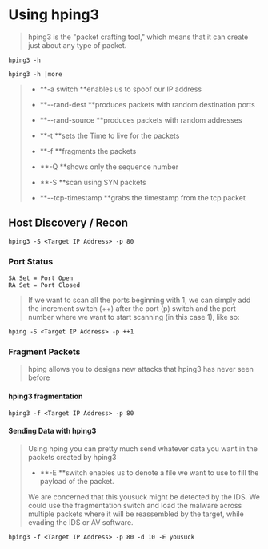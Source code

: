 # Using hping3

> hping3 is the "packet crafting tool," which means that it can create just about any type of packet.

```
hping3 -h
```

```
hping3 -h |more
```

> * **-a switch **enables us to spoof our IP address
> * **--rand-dest **produces packets with random destination ports
> * **--rand-source **produces packets with random addresses
> * **-t **sets the Time to live for the packets
> * **-f **fragments the packets
>
> * **-Q **shows only the sequence number
>
> * **-S **scan using SYN packets
>
> * **--tcp-timestamp **grabs the timestamp from the tcp packet

## Host Discovery / Recon

```
hping3 -S <Target IP Address> -p 80
```

### Port Status

```
SA Set = Port Open
RA Set = Port Closed
```

> If we want to scan all the ports beginning with 1, we can simply add the increment switch \(++\) after the port \(p\) switch and the port number where we want to start scanning \(in this case 1\), like so:

```
hping -S <Target IP Address> -p ++1
```

### Fragment Packets

> hping allows you to designs new attacks that hping3 has never seen before

#### hping3 fragmentation

```
hping3 -f <Target IP Address> -p 80
```

#### Sending Data with hping3

> Using hping you can pretty much send whatever data you want in the packets created by hping3
>
> * **-E **switch enables us to denote a file we want to use to fill the payload of the packet.
>
> We are concerned that this yousuck might be detected by the IDS. We could use the fragmentation switch and load the malware across multiple packets where it will be reassembled by the target, while evading the IDS or AV software.





```
hping3 -f <Target IP Address> -p 80 -d 10 -E yousuck
```













